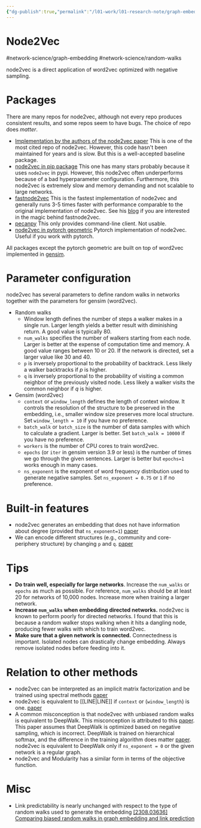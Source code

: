 ```yaml
---
{"dg-publish":true,"permalink":"/l01-work/l01-research-note/graph-embedding/node2vec/","dgPassFrontmatter":true}
---
```



# Node2Vec
#network-science/graph-embedding 
#network-science/random-walks

node2vec is a direct application of word2vec optimized with negative sampling. 

# Packages
There are many repos for node2vec, although not every repo produces consistent results, and some repos seem to have bugs. The choice of repo does *matter*. 

- [Implementation by the authors of the node2vec paper](https://github.com/aditya-grover/node2vec) This is one of the most cited repo of node2vec. However, this code hasn't been maintained for years and is slow. But this is a well-accepted baseline package. 
- [node2vec in pip package](https://github.com/eliorc/node2vec) This one has many stars probably because it uses `node2vec` in pypi. However, this node2vec often underperforms because of a bad hyperparameter configuration. Furthermore, this node2vec is extremely slow and memory demanding and not scalable to large networks. 
- [fastnode2vec](https://github.com/louisabraham/fastnode2vec) This is the fastest implementation of node2vec and generally runs 3-5 times faster with performance comparable to the original implementation of node2vec. See his [blog](https://louisabraham.github.io/articles/node2vec-sampling.html) if you are interested in the magic behind fastnode2vec. 
- [pecanpy](https://github.com/krishnanlab/PecanPy/tree/7c1d874c17bcdbdc3a56c19a38eb3f3e440f009b) This only provides command-line client. Not usable.
- [node2vec in pytorch geometric](https://pytorch-geometric.readthedocs.io/en/latest/index.html) Pytorch implementation of node2vec. Useful if you work with pytorch. 

All packages except the pytorch geometric are built on top of word2vec implemented in [gensim](https://radimrehurek.com/gensim/).

# Parameter configuration  
node2vec has several parameters to define random walks in networks together with the parameters for gensim (word2vec).
- Random walks
	- Window length defines the number of steps a walker makes in a single run. Larger length yields a better result with diminishing return. A good value is typically 80. 
	- `num_walks` specifies the number of walkers starting from each node. Larger is better at the expense of computation time and memory. A good value ranges between 10 or 20. If the network is directed, set a larger value like 30 and 40. 
	- `p` is inversely proportional to the probability of backtrack. Less likely a walker backtracks if $p$ is higher. 
	- `q` is inversely proportional to the probability of visiting a common neighbor of the previously visited node. Less likely a walker visits the common neighbor if $q$ is higher. 
- Gensim (word2vec)
	- `context` or `window_length` defines the length of context window. It controls the resolution of the structure to be preserved in the embedding, i.e., smaller window size preserves more local structure. Set `window_length = 10` if you have no preference.
	- `batch_walk` or `batch_size` is the number of data samples with which to calculate a gradient. Larger is better. Set `batch_walk = 10000` if you have no preference. 
	- `workers` is the number of CPU cores to train word2vec. 
	- `epochs`  (or `iter` in gensim version 3.9 or less) is the number of times we go through the given sentences.  Larger is better but `epochs=1` works enough in many cases. 
	- `ns_exponent` is the exponent of word frequency distribution used to generate negative samples. Set `ns_exponent = 0.75` or `1`  if no preference. 

# Built-in features
- node2vec generates an embedding that does not have information about degree (provided that `ns_exponent=1`) [paper](https://proceedings.neurips.cc/paper/2021/hash/ca9541826e97c4530b07dda2eba0e013-Abstract.html)
- We can encode different structures (e.g., community and core-periphery structure) by changing `p` and `q`. [paper](https://snap.stanford.edu/node2vec/)

# Tips
- **Do train well, especially for large networks**. Increase the `num_walks` or `epochs` as much as possible. For reference, `num_walks` should be at least 20 for networks of 10,000 nodes. Increase more when training a larger network. 
- **Increase `num_walks` when embedding directed networks.** node2vec is known to perform poorly for directed networks. I found that this is because a random walker stops walking when it hits a dangling node, producing fewer walks with which to train word2vec. 
- **Make sure that a given network is connected.** Connectedness is important. Isolated nodes can drastically change embedding. Always remove isolated nodes before feeding into it. 


# Relation to other methods 
- node2vec can be imterpreted as an implicit matrix factorization and be trained using spectral methods [paper](https://dl.acm.org/doi/abs/10.1145/3159652.3159706)
- node2vec is equivalent to [[LINE\|LINE]] if `context` or (`window_length`) is one. [paper](https://dl.acm.org/doi/abs/10.1145/3159652.3159706)
- A common misconception is that node2vec with unbiased random walks is equivalent to DeepWalk. This misconception is attributed to this [paper](https://dl.acm.org/doi/abs/10.1145/3159652.3159706). This paper assumes that DeepWalk is optimized based on negative sampling, which is incorrect. DeepWalk is trained on hierarchical softmax, and the difference in the training algorithm does matter [paper](https://proceedings.neurips.cc/paper/2021/hash/ca9541826e97c4530b07dda2eba0e013-Abstract.html).  node2vec is equivalent to DeepWalk only if `ns_exponent = 0` or the given network is a regular graph. 
- node2vec and Modularity has a similar form in terms of the objective function. 

# Misc
- Link predictability is nearly unchanged with respect to the type of random walks used to generate the embedding  [[2308.03636] Comparing biased random walks in graph embedding and link prediction](https://arxiv.org/abs/2308.03636)
